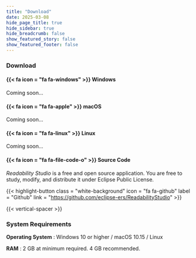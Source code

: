 ```yaml
---
title: "Download"
date: 2025-03-08
hide_page_title: true
hide_sidebar: true
hide_breadcrumb: false
show_featured_story: false
show_featured_footer: false
---
```


### Download

#### {{< fa icon = "fa fa-windows" >}} Windows

Coming soon...

#### {{< fa icon = "fa fa-apple" >}} macOS

Coming soon...

#### {{< fa icon = "fa fa-linux" >}} Linux

Coming soon...

#### {{< fa icon = "fa fa-file-code-o" >}} Source Code

*Readability Studio* is a free and open source application.
You are free to study, modify, and distribute it under Eclipse Public License.

{{< highlight-button class = "white-background" icon = "fa fa-github" label = "Github" link = "https://github.com/eclipse-ers/ReadabilityStudio" >}}

{{< vertical-spacer >}}

### System Requirements

**Operating System** : Windows 10 or higher / macOS 10.15 / Linux

**RAM** : 2 GB at minimum required. 4 GB recommended.
